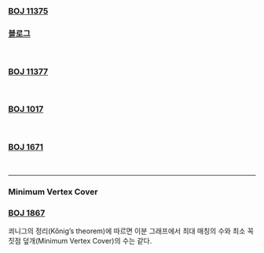 ### [BOJ 11375](https://www.acmicpc.net/problem/11375)     
### [블로그](https://kibbomi.tistory.com/41)  
<br>

### [BOJ 11377](https://www.acmicpc.net/problem/11377)  
<br>

### [BOJ 1017](https://www.acmicpc.net/problem/1017)  
<br>

### [BOJ 1671](https://www.acmicpc.net/problem/1671)
<br>  

--- 
### Minimum Vertex Cover  
### [BOJ 1867](https://www.acmicpc.net/problem/1867)  
쾨니그의 정리(Kőnig’s theorem)에 따르면 이분 그래프에서 최대 매칭의 수와 최소 꼭짓점 덮개(Minimum Vertex Cover)의 수는 같다.  
<br>
